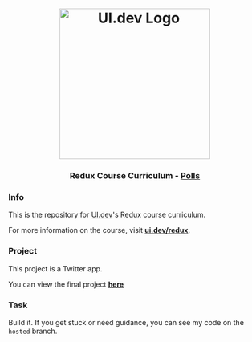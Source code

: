 
<h1 align="center">
  <a href="https://ui.dev">
    <img
      src="https://ui.dev/images/logos/ui.png"
      alt="UI.dev Logo" width="300" />
  </a>
  <br />
</h1>

<h3 align="center">Redux Course Curriculum - <a href="https://twitter.ui.dev/">Polls</a></h3>

### Info

This is the repository for [UI.dev](https://ui.dev)'s Redux course curriculum.

For more information on the course, visit __[ui.dev/redux](https://ui.dev/redux/)__.

### Project

This project is a Twitter app.

You can view the final project __[here](https://twitter.ui.dev/)__

### Task

Build it. If you get stuck or need guidance, you can see my code on the `hosted` branch.
